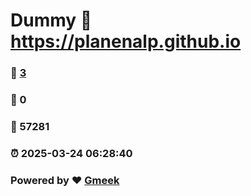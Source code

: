 # Dummy :link: https://planenalp.github.io 
### :page_facing_up: [3](https://planenalp.github.io/tag.html) 
### :speech_balloon: 0 
### :hibiscus: 57281 
### :alarm_clock: 2025-03-24 06:28:40 
### Powered by :heart: [Gmeek](https://github.com/Meekdai/Gmeek)
